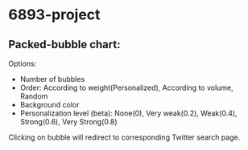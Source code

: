 # 6893-project
## Packed-bubble chart:
Options:
* Number of bubbles
* Order: According to weight(Personalized), According to volume, Random
* Background color
* Personalization level (beta): None(0), Very weak(0.2), Weak(0.4), Strong(0.6), Very Strong(0.8)

Clicking on bubble will redirect to corresponding Twitter search page.
